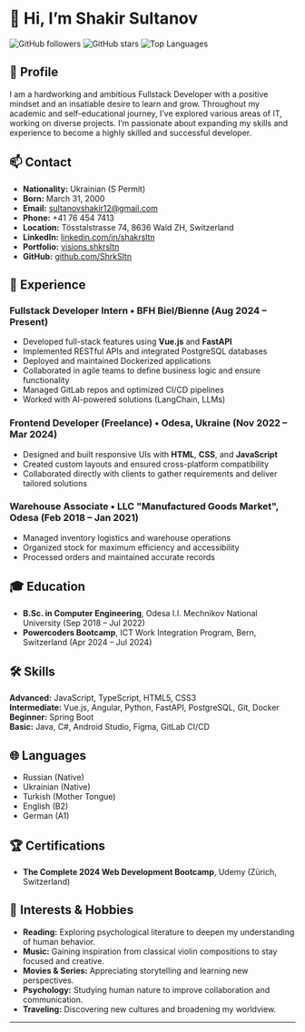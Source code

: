 # 👋 Hi, I’m Shakir Sultanov

![GitHub followers](https://img.shields.io/github/followers/ShrkSltn?label=Follow&style=social)
![GitHub stars](https://img.shields.io/github/stars/ShrkSltn?style=social)
![Top Languages](https://github-readme-stats.vercel.app/api/top-langs/?username=ShrkSltn&layout=compact)

## 🔭 Profile
I am a hardworking and ambitious Fullstack Developer with a positive mindset and an insatiable desire to learn and grow. Throughout my academic and self-educational journey, I’ve explored various areas of IT, working on diverse projects. I’m passionate about expanding my skills and experience to become a highly skilled and successful developer.

## 📫 Contact
- **Nationality:** Ukrainian (S Permit)  
- **Born:** March 31, 2000  
- **Email:** [sultanovshakir12@gmail.com](mailto:sultanovshakir12@gmail.com)  
- **Phone:** +41 76 454 7413  
- **Location:** Tösstalstrasse 74, 8636 Wald ZH, Switzerland  
- **LinkedIn:** [linkedin.com/in/shakrsltn](https://www.linkedin.com/in/shkrsltn/)  
- **Portfolio:** [visions.shkrsltn](https://shkrsltn.github.io/visions.shkrsltn/about-me)  
- **GitHub:** [github.com/ShrkSltn](https://github.com/ShrkSltn)  

## 💼 Experience

### Fullstack Developer Intern • BFH Biel/Bienne (Aug 2024 – Present)
- Developed full-stack features using **Vue.js** and **FastAPI**  
- Implemented RESTful APIs and integrated PostgreSQL databases  
- Deployed and maintained Dockerized applications  
- Collaborated in agile teams to define business logic and ensure functionality  
- Managed GitLab repos and optimized CI/CD pipelines  
- Worked with AI-powered solutions (LangChain, LLMs)  

### Frontend Developer (Freelance) • Odesa, Ukraine (Nov 2022 – Mar 2024)
- Designed and built responsive UIs with **HTML**, **CSS**, and **JavaScript**  
- Created custom layouts and ensured cross-platform compatibility  
- Collaborated directly with clients to gather requirements and deliver tailored solutions  

### Warehouse Associate • LLC "Manufactured Goods Market", Odesa (Feb 2018 – Jan 2021)
- Managed inventory logistics and warehouse operations  
- Organized stock for maximum efficiency and accessibility  
- Processed orders and maintained accurate records  

## 🎓 Education
- **B.Sc. in Computer Engineering**, Odesa I.I. Mechnikov National University (Sep 2018 – Jul 2022)  
- **Powercoders Bootcamp**, ICT Work Integration Program, Bern, Switzerland (Apr 2024 – Jul 2024)  

## 🛠️ Skills
**Advanced:** JavaScript, TypeScript, HTML5, CSS3  
**Intermediate:** Vue.js, Angular, Python, FastAPI, PostgreSQL, Git, Docker  
**Beginner:** Spring Boot  
**Basic:** Java, C#, Android Studio, Figma, GitLab CI/CD  

## 🌐 Languages
- Russian (Native)  
- Ukrainian (Native)  
- Turkish (Mother Tongue)  
- English (B2)  
- German (A1)  

## 🏆 Certifications
- **The Complete 2024 Web Development Bootcamp**, Udemy (Zürich, Switzerland)  

## 🌟 Interests & Hobbies
- **Reading:** Exploring psychological literature to deepen my understanding of human behavior.  
- **Music:** Gaining inspiration from classical violin compositions to stay focused and creative.  
- **Movies & Series:** Appreciating storytelling and learning new perspectives.  
- **Psychology:** Studying human nature to improve collaboration and communication.  
- **Traveling:** Discovering new cultures and broadening my worldview.  

---
